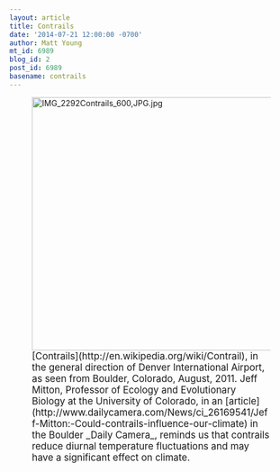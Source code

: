 ```yaml
---
layout: article
title: Contrails
date: '2014-07-21 12:00:00 -0700'
author: Matt Young
mt_id: 6989
blog_id: 2
post_id: 6989
basename: contrails
---
```

<figure>
<img src="/PT/uploads/2014/IMG_2292Contrails_600,JPG.jpg" alt="IMG_2292Contrails_600,JPG.jpg" width="600" height="450" />
<figcaption markdown="span">
<big>[Contrails](http://en.wikipedia.org/wiki/Contrail), in the general direction of Denver International Airport, as seen from Boulder, Colorado, August, 2011.  Jeff Mitton, Professor of Ecology and Evolutionary Biology at the University of Colorado, in an [article](http://www.dailycamera.com/News/ci_26169541/Jeff-Mitton:-Could-contrails-influence-our-climate) in the Boulder _Daily Camera_, reminds us that contrails reduce diurnal temperature fluctuations and may have a significant effect on climate.</big>

</figcaption>
</figure>
